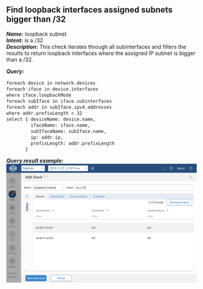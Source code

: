 ## Find loopback interfaces assigned subnets bigger than /32

***Name:*** loopback subnet  
***Intent:*** is a /32  
***Description:*** This check iterates through all subinterfaces and filters the results to return loopback interfaces where the assigned IP subnet is bigger than a /32.  

***Query:***
```
foreach device in network.devices
foreach iface in device.interfaces
where iface.loopbackMode
foreach subIface in iface.subinterfaces
foreach addr in subIface.ipv4.addresses
where addr.prefixLength < 32
select { deviceName: device.name,
         ifaceName: iface.name,
         subIfaceName: subIface.name,
         ip: addr.ip,
         prefixLength: addr.prefixLength
       }
```

***Query result example:***
![In-App NQE Checks Loopback](/images/in-app-nqe-checks-example-loopback-subnet.png?width=800px&classes=shadow)
